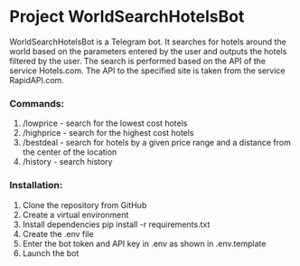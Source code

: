 # Project WorldSearchHotelsBot

WorldSearchHotelsBot is a Telegram bot. It searches for hotels around the world based on the parameters entered by the user
and outputs the hotels filtered by the user. The search is performed based on the API of the service Hotels.com.
The API to the specified site is taken from the service RapidAPI.com.

### Commands:

1. /lowprice - search for the lowest cost hotels
2. /highprice - search for the highest cost hotels
3. /bestdeal - search for hotels by a given price range and a distance from the center of the location
4. /history - search history

### Installation:

1. Clone the repository from GitHub
2. Create a virtual environment
3. Install dependencies
pip install -r requirements.txt
4. Create the .env file
5. Enter the bot token and API key in .env as shown in .env.template
6. Launch the bot
